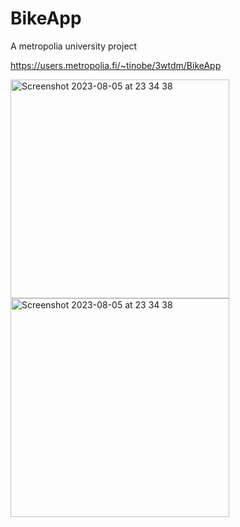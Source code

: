 # BikeApp

A metropolia university project

https://users.metropolia.fi/~tinobe/3wtdm/BikeApp

<img height="350" alt="Screenshot 2023-08-05 at 23 34 38" src="https://github.com/p0p4/BikeApp/assets/95407806/a9143f51-3dc9-40da-a7a2-970f6262c8bb">

<img height="350" alt="Screenshot 2023-08-05 at 23 34 38" src="https://github.com/p0p4/BikeApp/assets/95407806/a7212964-546e-491e-a3c8-c4d2725c3aab">
